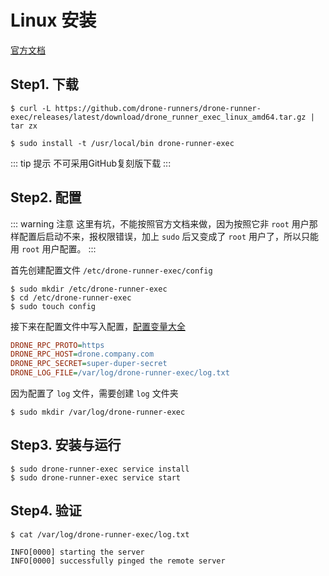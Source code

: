 # Linux 安装

[官方文档](https://docs.drone.io/runner/exec/installation/linux/)

## Step1. 下载

```shell
$ curl -L https://github.com/drone-runners/drone-runner-exec/releases/latest/download/drone_runner_exec_linux_amd64.tar.gz | tar zx

$ sudo install -t /usr/local/bin drone-runner-exec
```

::: tip 提示
不可采用GitHub复刻版下载
:::

## Step2. 配置

::: warning 注意
这里有坑，不能按照官方文档来做，因为按照它非 `root` 用户那样配置后启动不来，报权限错误，加上 `sudo` 后又变成了 `root` 用户了，所以只能用 `root` 用户配置。
:::

首先创建配置文件 `/etc/drone-runner-exec/config`

```shell
$ sudo mkdir /etc/drone-runner-exec
$ cd /etc/drone-runner-exec
$ sudo touch config
```

接下来在配置文件中写入配置，[配置变量大全](https://docs.drone.io/runner/exec/configuration/reference/)

```ini
DRONE_RPC_PROTO=https
DRONE_RPC_HOST=drone.company.com
DRONE_RPC_SECRET=super-duper-secret
DRONE_LOG_FILE=/var/log/drone-runner-exec/log.txt
```

因为配置了 `log` 文件，需要创建 `log` 文件夹

```shell
$ sudo mkdir /var/log/drone-runner-exec
```

## Step3. 安装与运行

```shell
$ sudo drone-runner-exec service install
$ sudo drone-runner-exec service start
```

## Step4. 验证

```shell
$ cat /var/log/drone-runner-exec/log.txt

INFO[0000] starting the server
INFO[0000] successfully pinged the remote server
```
